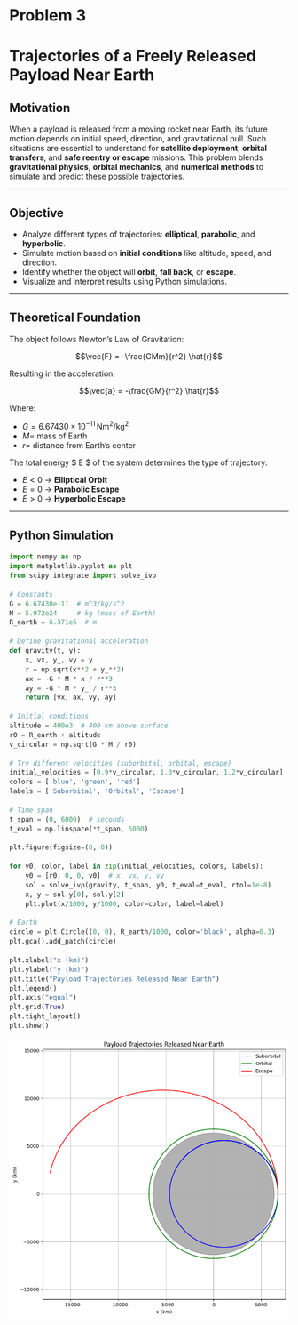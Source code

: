 # Problem 3

# Trajectories of a Freely Released Payload Near Earth

## Motivation

When a payload is released from a moving rocket near Earth, its future motion depends on initial speed, direction, and gravitational pull. Such situations are essential to understand for **satellite deployment**, **orbital transfers**, and **safe reentry or escape** missions. This problem blends **gravitational physics**, **orbital mechanics**, and **numerical methods** to simulate and predict these possible trajectories.

---

## Objective

- Analyze different types of trajectories: **elliptical**, **parabolic**, and **hyperbolic**.
- Simulate motion based on **initial conditions** like altitude, speed, and direction.
- Identify whether the object will **orbit**, **fall back**, or **escape**.
- Visualize and interpret results using Python simulations.

---

## Theoretical Foundation

The object follows Newton’s Law of Gravitation:

$$\vec{F} = -\frac{GMm}{r^2} \hat{r}$$

Resulting in the acceleration:

$$\vec{a} = -\frac{GM}{r^2} \hat{r}$$

Where:

- $G = 6.67430 \times 10^{-11} \, \text{Nm}^2/\text{kg}^2$
- $M =$ mass of Earth
- $r =$ distance from Earth’s center

The total energy $ E $ of the system determines the type of trajectory:

- $E < 0$ → **Elliptical Orbit**
- $E = 0$ → **Parabolic Escape**
- $E > 0$ → **Hyperbolic Escape**

---

## Python Simulation

```python
import numpy as np
import matplotlib.pyplot as plt
from scipy.integrate import solve_ivp

# Constants
G = 6.67430e-11  # m^3/kg/s^2
M = 5.972e24     # kg (mass of Earth)
R_earth = 6.371e6  # m

# Define gravitational acceleration
def gravity(t, y):
    x, vx, y_, vy = y
    r = np.sqrt(x**2 + y_**2)
    ax = -G * M * x / r**3
    ay = -G * M * y_ / r**3
    return [vx, ax, vy, ay]

# Initial conditions
altitude = 400e3  # 400 km above surface
r0 = R_earth + altitude
v_circular = np.sqrt(G * M / r0)

# Try different velocities (suborbital, orbital, escape)
initial_velocities = [0.9*v_circular, 1.0*v_circular, 1.2*v_circular]
colors = ['blue', 'green', 'red']
labels = ['Suborbital', 'Orbital', 'Escape']

# Time span
t_span = (0, 6000)  # seconds
t_eval = np.linspace(*t_span, 5000)

plt.figure(figsize=(8, 8))

for v0, color, label in zip(initial_velocities, colors, labels):
    y0 = [r0, 0, 0, v0]  # x, vx, y, vy
    sol = solve_ivp(gravity, t_span, y0, t_eval=t_eval, rtol=1e-8)
    x, y = sol.y[0], sol.y[2]
    plt.plot(x/1000, y/1000, color=color, label=label)

# Earth
circle = plt.Circle((0, 0), R_earth/1000, color='black', alpha=0.3)
plt.gca().add_patch(circle)

plt.xlabel("x (km)")
plt.ylabel("y (km)")
plt.title("Payload Trajectories Released Near Earth")
plt.legend()
plt.axis("equal")
plt.grid(True)
plt.tight_layout()
plt.show()
```

![Output](Gravitypr3.png)
